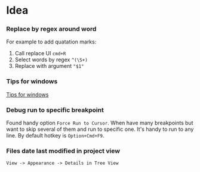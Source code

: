# Idea

### Replace by regex around word
For example to add quatation marks:  
1. Call replace UI `cmd+R`  
2. Select words by regex `^(\S+)`  
3. Replace with argument `"$1"`  

### Tips for windows

[Tips for windows](windows_cmd_powershell_gitbash.md)

### Debug run to specific breakpoint
Found handy option `Force Run to Cursor`. When have many breakpoints but want to skip several of them and run to specific one. It's handy to run to any line. By default hotkey is `Option+Cmd+F9`.

### Files date last modified in project view
```
View -> Appearance -> Details in Tree View
```
